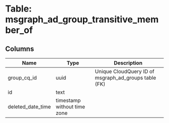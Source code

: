 
# Table: msgraph_ad_group_transitive_member_of

## Columns
| Name        | Type           | Description  |
| ------------- | ------------- | -----  |
|group_cq_id|uuid|Unique CloudQuery ID of msgraph_ad_groups table (FK)|
|id|text||
|deleted_date_time|timestamp without time zone||
